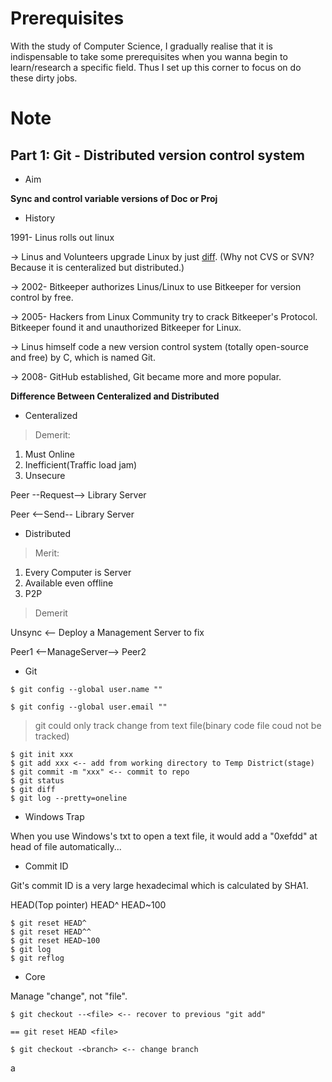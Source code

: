 # Prerequisites

With the study of Computer Science, I gradually realise that it is indispensable to take some prerequisites when you wanna begin to learn/research a specific field. Thus I set up this corner to focus on do these dirty jobs.

# Note

## Part 1: Git - Distributed version control system

* Aim

**Sync and control variable versions of Doc or Proj**

* History

1991- Linus rolls out linux

-> Linus and Volunteers upgrade Linux by just [diff](https://en.wikipedia.org/wiki/Diff). (Why not CVS or SVN? Because it is centeralized but distributed.)

-> 2002- Bitkeeper authorizes Linus/Linux to use Bitkeeper for version control by free.

-> 2005- Hackers from Linux Community try to crack Bitkeeper's Protocol. Bitkeeper found it and unauthorized Bitkeeper for Linux.

-> Linus himself code a new version control system (totally open-source and free) by C, which is named Git.

-> 2008- GitHub established, Git became more and more popular.

**Difference Between Centeralized and Distributed**

* Centeralized

>Demerit:
1. Must Online
2. Inefficient(Traffic load jam)
3. Unsecure

Peer --Request--> Library Server

Peer <--Send-- Library Server

* Distributed

>Merit:
1. Every Computer is Server
2. Available even offline
3. P2P

>Demerit

Unsync <-- Deploy a Management Server to fix

Peer1 <--ManageServer--> Peer2

* Git

```$ git config --global user.name ""```

```$ git config --global user.email ""```

>git could only track change from text file(binary code file coud not be tracked)

```
$ git init xxx
$ git add xxx <-- add from working directory to Temp District(stage)
$ git commit -m "xxx" <-- commit to repo
$ git status
$ git diff
$ git log --pretty=oneline
```

* Windows Trap

When you use Windows's txt to open a text file, it would add a "0xefdd" at head of file automatically...

* Commit ID

Git's commit ID is a very large hexadecimal which is calculated by SHA1.

HEAD(Top pointer)
HEAD^
HEAD~100
```
$ git reset HEAD^
$ git reset HEAD^^
$ git reset HEAD~100
$ git log
$ git reflog
```

* Core

Manage "change", not "file".

```
$ git checkout --<file> <-- recover to previous "git add"

== git reset HEAD <file>

$ git checkout -<branch> <-- change branch
```
a
